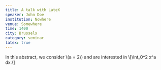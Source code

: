 ```yaml
---
title: A talk with LateX
speaker: John Doe
institution: Nowhere
venue: Somewhere
time: 1400
city: Brussels
category: seminar
latex: true
---
```


In this abstract, we consider \\(a = 2\\) and are interested in
\\[\int_0^2 x^a dx.\\]

